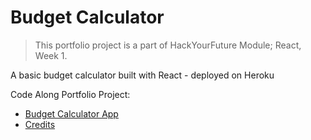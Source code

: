 # Budget Calculator

> This portfolio project is a part of HackYourFuture Module; React, Week 1.

A basic budget calculator built with React - deployed on Heroku

Code Along Portfolio Project:
- [Budget Calculator App](https://budget-calc-react-saeed.netlify.app/)
- [Credits](https://www.youtube.com/watch?v=f6HYLHrYpGs)